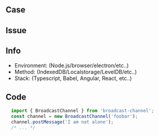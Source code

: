 <!--
  !!!
  REMOVE EVERYTHING WRITTEN IN UPPERCASE BEFORE YOU CLICK SUBMIT
  !!!
-->

<!-- DID YOU KNOW?
  Over 50% of our bug-issues are not bugs.
  When you reproduce the bug in the test files
  you do not have to wait for the maintainers answer
  and very likely solve your problem in the next 15 minutes.
  https://github.com/pubkey/broadcast-channel/blob/master/test/issues.test.js
-->

## Case
<!-- IS IT A BUG OR A REQUEST FOR A NEW FEATURE OR SOMETHING ELSE? -->

## Issue
<!-- DESCRIBE WHY YOU OPEN THIS ISSUE -->

## Info
  - Environment: (Node.js/browser/electron/etc..)
  - Method: (IndexedDB/Localstorage/LevelDB/etc..)
  - Stack: (Typescript, Babel, Angular, React, etc..)

## Code

```js
  import { BroadcastChannel } from 'broadcast-channel';
  const channel = new BroadcastChannel('foobar');
  channel.postMessage('I am not alone');
  /* ... */
```

<!--
  IF YOU HAVE A BUG, WRITE CODE HERE TO REPRODUCE IT.
  BUGS WONT BE TOUCHED BY THE MAINTAINER UNTIL THERE IS SOME CODE!

  OPTIMALLY YOU SHOULD ADD A PULL-REQUEST WHICH REPRODUCES THE BUG
  BY MODIFYING THIS FILE: https://github.com/pubkey/broadcast-channel/blob/master/test/issues.test.js
-->
